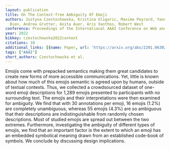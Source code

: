 ```yaml
---
layout: publication
title: On The Context-free Ambiguity Of Emoji
authors: Justyna Czestochowska, Kristina Gligoric, Maxime Peyrard, Yann Mentha, Michal
  Bien, Andrea Grutter, Anita Auer, Aris Xanthos, Robert West
conference: Proceedings of the International AAAI Conference on Web and Social Media
year: 2022
bibkey: czestochowska2022context
citations: 10
additional_links: [{name: Paper, url: 'https://arxiv.org/abs/2201.06302'}]
tags: ["AAAI"]
short_authors: Czestochowska et al.
---
```

Emojis come with prepacked semantics making them great candidates to create
new forms of more accessible communications. Yet, little is known about how
much of this emojis semantic is agreed upon by humans, outside of textual
contexts. Thus, we collected a crowdsourced dataset of one-word emoji
descriptions for 1,289 emojis presented to participants with no surrounding
text. The emojis and their interpretations were then examined for ambiguity. We
find that with 30 annotations per emoji, 16 emojis (1.2%) are completely
unambiguous, whereas 55 emojis (4.3%) are so ambiguous that their descriptions
are indistinguishable from randomly chosen descriptions. Most of studied emojis
are spread out between the two extremes. Furthermore, investigating the
ambiguity of different types of emojis, we find that an important factor is the
extent to which an emoji has an embedded symbolical meaning drawn from an
established code-book of symbols. We conclude by discussing design
implications.